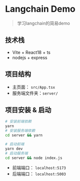 # Langchain Demo
> 学习langchain的简易demo

## 技术栈
- Vite + React18 + ts
- nodejs + express

## 项目结构
- 主页面： `src/App.tsx`
- 服务端文件夹：`server/`

## 项目安装 & 启动

```bash
# 安装前端依赖
yarn
# 安装服务端依赖
cd server && yarn
```

```bash
# 启动前端
yarn dev
# 启动服务端
cd server && node index.js
```

- 前端端口： `localhost:5173`
- 后端端口： `localhost:5003`


